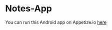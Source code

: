 # Notes-App


You can run this Android app on Appetize.io [here](https://appetize.io/app/22qc950hbzezr2t5n82avhnr5r?device=nexus5&scale=75&orientation=portrait&osVersion=8.1)

